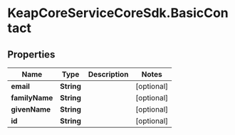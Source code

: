 # KeapCoreServiceCoreSdk.BasicContact

## Properties

Name | Type | Description | Notes
------------ | ------------- | ------------- | -------------
**email** | **String** |  | [optional] 
**familyName** | **String** |  | [optional] 
**givenName** | **String** |  | [optional] 
**id** | **String** |  | [optional] 


